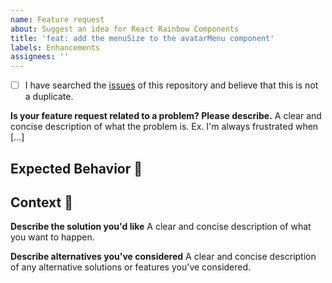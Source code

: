 ```yaml
---
name: Feature request
about: Suggest an idea for React Rainbow Components
title: 'feat: add the menuSize to the avatarMenu component'
labels: Enhancements
assignees: ''
---
```


<!--- Provide a general summary of the feature in the Title above -->

<!--
    Thank you very much for contributing to React Rainbow ComponentsI by creating an issue! ❤️
    To avoid duplicate issues we ask you to check off the following.
-->

<!-- Checked checkbox should look like this: [x] -->

-   [ ] I have searched the [issues](https://github.com/nexxtway/react-rainbow/issues) of this repository and believe that this is not a duplicate.

**Is your feature request related to a problem? Please describe.**
A clear and concise description of what the problem is. Ex. I'm always frustrated when [...]

## Expected Behavior 🤔

<!---
    Describe how it should work.
-->

## Context 🔦

<!---
    What are you trying to accomplish? How has the lack of this feature affected you?
    Providing context helps us come up with a solution that is most useful in the real world.
-->

**Describe the solution you'd like**
A clear and concise description of what you want to happen.

**Describe alternatives you've considered**
A clear and concise description of any alternative solutions or features you've considered.
